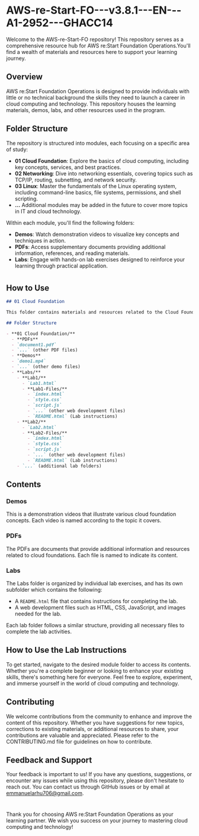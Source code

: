 # AWS-re-Start-FO---v3.8.1---EN---A1-2952---GHACC14


Welcome to the AWS-re-Start-FO repository! This repository serves as a comprehensive resource hub for AWS re:Start Foundation Operations.You'll find a wealth of materials and resources here to support your learning journey.

## Overview

AWS re:Start Foundation Operations is designed to provide individuals with little or no technical background the skills they need to launch a career in cloud computing and technology. This repository houses the learning materials, demos, labs, and other resources used in the program.

## Folder Structure

The repository is structured into modules, each focusing on a specific area of study:

- **01 Cloud Foundation**: Explore the basics of cloud computing, including key concepts, services, and best practices.
- **02 Networking**: Dive into networking essentials, covering topics such as TCP/IP, routing, subnetting, and network security.
- **03 Linux**: Master the fundamentals of the Linux operating system, including command-line basics, file systems, permissions, and shell scripting.
- **...** Additional modules may be added in the future to cover more topics in IT and cloud technology.

Within each module, you'll find the following folders:

- **Demos**: Watch demonstration videos to visualize key concepts and techniques in action.
- **PDFs**: Access supplementary documents providing additional information, references, and reading materials.
- **Labs**: Engage with hands-on lab exercises designed to reinforce your learning through practical application.
#

## How to Use
```markdown
## 01 Cloud Foundation

This folder contains materials and resources related to the Cloud Foundation module. Below is an overview of the structure and contents of this folder.

## Folder Structure

- **01 Cloud Foundation/**
  - **PDFs**
  - `document1.pdf`
  - `...` (other PDF files)
  - **Demos**
  - `demo1.mp4`
  - `...` (other demo files)
  - **Labs/**
    - **Lab1/**
      - `Lab1.html`
      - **Lab1-Files/**
        - `index.html`
        - `style.css`
        - `script.js`
        - `...` (other web development files)
        - `README.html` (Lab instructions)
    - **Lab2/**
      - `Lab2.html`
      - **Lab2-Files/**
        - `index.html`
        - `style.css`
        - `script.js`
        - `...` (other web development files)
        - `README.html` (Lab instructions)
    - `...` (additional lab folders)
```
## Contents

### Demos

This is a demonstration videos that illustrate various cloud foundation concepts. Each video is named according to the topic it covers.

### PDFs

The PDFs are documents that provide additional information and resources related to cloud foundations. Each file is named to indicate its content.

### Labs

The Labs folder is organized by individual lab exercises, and has its own subfolder which contains the following:
- A `README.html` file that contains instructions for completing the lab.
- A  web development files such as HTML, CSS, JavaScript, and images needed for the lab.

Each lab folder follows a similar structure, providing all necessary files to complete the lab activities.


## How to Use the Lab Instructions

To get started, navigate to the desired module folder to access its contents. Whether you're a complete beginner or looking to enhance your existing skills, there's something here for everyone. Feel free to explore, experiment, and immerse yourself in the world of cloud computing and technology.


## Contributing

We welcome contributions from the community to enhance and improve the content of this repository. Whether you have suggestions for new topics, corrections to existing materials, or additional resources to share, your contributions are valuable and appreciated. Please refer to the CONTRIBUTING.md file for guidelines on how to contribute.

## Feedback and Support

Your feedback is important to us! If you have any questions, suggestions, or encounter any issues while using this repository, please don't hesitate to reach out. You can contact us through GitHub issues or by email at [emmanuelarhu706@gmail.com](mailto:emmanuelarehu706@gmail.com).

#
Thank you for choosing AWS re:Start Foundation Operations as your learning partner. We wish you success on your journey to mastering cloud computing and technology!

